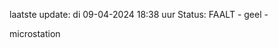laatste update: 
di 09-04-2024 18:38   uur 
Status: FAALT - geel - 
<div class="service Y">microstation</div>